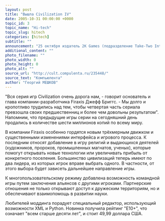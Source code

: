 ```yaml
---
layout: post
title: "Вышла Civilization IV"
date: 2005-10-31 00:00:00 +0000
topic_id: 3
topic_name: "Hi-tech"
topic_slug: hitech
categories: [hitech]
subtitle: ""
announcement: "25 октября издатель 2K Games (подразделение Take-Two Interactive Software) объявил о выходе в США четвертой части легендарного игрового сериала Civilization. Европейский релиз новинки запланирован на 4 ноября."
additional_content: ""
photo_filename: ""
photo_width: 0
photo_height: 0
photo_alt: ""
source_url: "http://cult.compulenta.ru/235448/"
source_text: "Компьюлента"
author: "Георгий МЕШКОВ"
---
```

"Вся серия игр Civilization очень дорога нам, - говорит основатель и глава компании-разработчика Firaxis Джефф Бриггс. - Мы долго и кропотливо трудились над тем, чтобы четвертая часть сериала превзошла своих предшественниц и более чем довольны результатом". Напомним, что предыдущие игры серии на сегодняшний день продались в количестве шести миллионов копий по всему миру.

В компании Firaxis особенно гордятся новым трёхмерным движком и существенными изменениями интерфейса и игрового процесса. К последним относят добавление в игру религий и выдающихся деятелей (художников, пророков, промышленных магнатов, ученых), которые помогут открывать новые технологии или увеличивать прибыль от конкретного поселения. Большинство цивилизаций теперь имеют по два лидера, из которых игрок вправе выбрать одного. В частности, от этого выбора будет зависеть дальнейшее направление игры.

К многопользовательскому режиму добавлена возможность командной игры путем заключения альянсов с другими игроками. Партнерские отношения не только открывают доступ к дружеским территориям, но и обеспечивают взаимопомощь в развитии науки.

Любителей моддинга порадует специальный редактор, использующий возможности XML и Python. Новинка получила рейтинг "E10+", что означает "всем старше десяти лет", и стоит 49,99 доллара США.
